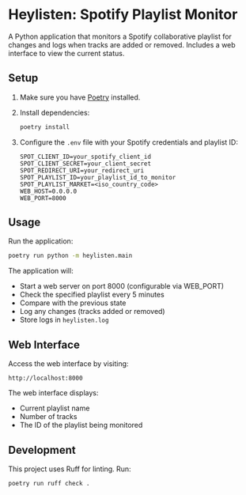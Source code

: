 # Heylisten: Spotify Playlist Monitor

A Python application that monitors a Spotify collaborative playlist for changes
and logs when tracks are added or removed. Includes a web interface to view the
current status.

## Setup

1. Make sure you have [Poetry](https://python-poetry.org/docs/#installation)
   installed.

2. Install dependencies:
   ```bash
   poetry install
   ```

3. Configure the `.env` file with your Spotify credentials and playlist ID:
   ```
   SPOT_CLIENT_ID=your_spotify_client_id
   SPOT_CLIENT_SECRET=your_client_secret
   SPOT_REDIRECT_URI=your_redirect_uri
   SPOT_PLAYLIST_ID=your_playlist_id_to_monitor
   SPOT_PLAYLIST_MARKET=<iso_country_code>
   WEB_HOST=0.0.0.0
   WEB_PORT=8000
   ```

## Usage

Run the application:

```bash
poetry run python -m heylisten.main
```

The application will:

- Start a web server on port 8000 (configurable via WEB_PORT)
- Check the specified playlist every 5 minutes
- Compare with the previous state
- Log any changes (tracks added or removed)
- Store logs in `heylisten.log`

## Web Interface

Access the web interface by visiting:

```
http://localhost:8000
```

The web interface displays:

- Current playlist name
- Number of tracks
- The ID of the playlist being monitored

## Development

This project uses Ruff for linting. Run:

```bash
poetry run ruff check .
```
